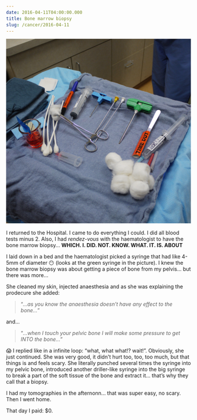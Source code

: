 ```yaml
---
date: 2016-04-11T04:00:00.000
title: Bone marrow biopsy
slug: /cancer/2016-04-11
---
```


![Bone marrow biopsy](/images/cancer/o5yw3sdUuX1vsn3evo1.jpg)

I returned to the Hospital. I came to do everything I could. I did all blood tests minus 2. Also, I had _rendez-vous_ with the haematologist to have the bone marrow biopsy… **WHICH. I. DID. NOT. KNOW. WHAT. IT. IS. ABOUT**​

I laid down in a bed and the haematologist picked a syringe that had like 4-5mm of diameter 😶 (looks at the green syringe in the picture). I knew the bone marrow biopsy was about getting a piece of bone from my pelvis… but there was more…

She cleaned my skin, injected anaesthesia and as she was explaining the prodecure she added:

> “_…as you know the anaesthesia doesn’t have any effect to the bone…_”

and…

> “_…when I touch your pelvic bone I will make some pressure to get INTO the bone…_”

😱 I replied like in a infinite loop: “what, what what!? wait!”. Obviously, she just continued. She was very good, it didn't hurt too, too, too much, but that things is and feels scary. She literally punched several times the syringe into my pelvic bone, introduced another driller-like syringe into the big syringe to break a part of the soft tissue of the bone and extract it… that’s why they call that a biopsy.

I had my tomographies in the afternonn… that was super easy, no scary. Then I went home.

That day I paid: $0.
